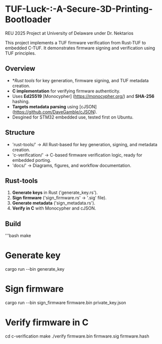 # TUF-Luck-:-A-Secure-3D-Printing-Bootloader
REU 2025 Project at University of Delaware under Dr. Nektarios

This project implements a TUF firmware verification from Rust-TUF to embedded C-TUF. It demonstrates firmware signing and verification using TUF principles.

## Overview
- **Rust tools* for key generation, firmware signing, and TUF metadata creation.
- **C implementation** for verifying firmware authenticity.
- Uses **Ed25519** [Monocypher] (https://monocypher.org/) and **SHA-256** hashing.
- **Targets metadata parsing** using [cJSON] (https://github.com/DaveGamble/cJSON).
- Desgined for STM32 embedded use, tested first on Ubuntu.

## Structure
- 'rust-tools/' → All Rust-based for key generation, signing, and metadata creation.
- 'c-verification/' → C-based firmware verification logic, ready for embedded porting.
- 'docs/' → Diagrams, figures, and workflow documentation.

## Rust-tools
1. **Generate keys** in Rust ('generate_key.rs').
2. **Sign firmware** ('sign_firmware.rs' → '.sig' file).
3. **Generate metadata** ('sign_metadata.rs').
4. **Verify in C** with Monocypher and cJSON.

## Build
'''bash
make
# Generate key
cargo run --bin generate_key

# Sign firmware
cargo run --bin sign_firmware firmware.bin private_key.json

# Verify firmware in C
cd c-verification
make
./verify firmware.bin firmware.sig firmware.hash

